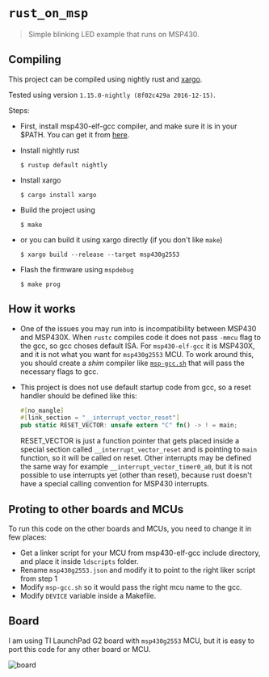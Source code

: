# `rust_on_msp`

> Simple blinking LED example that runs on MSP430.

## Compiling

This project can be compiled using nightly rust and [xargo](https://github.com/japaric/xargo).

Tested using version `1.15.0-nightly (8f02c429a 2016-12-15)`.

Steps:
* First, install msp430-elf-gcc compiler, and make sure it is in your $PATH.
 You can get it from [here](http://software-dl.ti.com/msp430/msp430_public_sw/mcu/msp430/MSPGCC/latest/index_FDS.html). 
* Install nightly rust

  `$ rustup default nightly`
* Install xargo

  `$ cargo install xargo`
* Build the project using

  `$ make`

* or you can build it using xargo directly (if you don't like `make`)

  `$ xargo build --release --target msp430g2553`

* Flash the firmware using `mspdebug`

  `$ make prog`

## How it works

* One of the issues you may run into is incompatibility between MSP430 and
  MSP430X. When `rustc` compiles code it does not pass `-mmcu` flag to the gcc,
  so gcc choses default ISA. For `msp430-elf-gcc` it is MSP430X, and it is not 
  what you want for `msp430g2553` MCU. To work around this, you should create 
  a *shim* compiler like [`msp-gcc.sh`](https://github.com/pftbest/rust_on_msp/blob/master/msp-gcc.sh)
  that will pass the necessary flags to gcc.

* This project is does not use default startup code from gcc, so a reset handler should be defined like this:
  ```rust
  #[no_mangle]
  #[link_section = "__interrupt_vector_reset"]
  pub static RESET_VECTOR: unsafe extern "C" fn() -> ! = main;
  ```
  RESET_VECTOR is just a function pointer that gets placed inside a special section called
  `__interrupt_vector_reset` and is pointing to `main` function, so it will be called on reset.
  Other interrupts may be defined the same way for example `__interrupt_vector_timer0_a0`, but it
  is not possible to use interrupts yet (other than reset), because rust doesn't have a special 
  calling convention for MSP430 interrupts.

## Proting to other boards and MCUs

To run this code on the other boards and MCUs, you need to change it in few places:
* Get a linker script for your MCU from msp430-elf-gcc include directory, and place it
  inside `ldscripts` folder.
* Rename `msp430g2553.json` and modify it to point to the right liker script from step 1
* Modify `msp-gcc.sh` so it would pass the right mcu name to the gcc.
* Modify `DEVICE` variable inside a Makefile.

## Board

I am using TI LaunchPad G2 board with `msp430g2553` MCU, but it is easy to port this code for any other board or MCU.

![board](https://github.com/pftbest/rust_on_msp/raw/master/board.jpg "TI LaunchPad G2")
